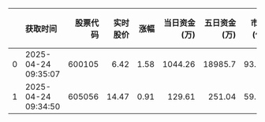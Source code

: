 |    | 获取时间                |   股票代码 |   实时股价 |   涨幅 |   当日资金(万) |   五日资金(万) |   市值(亿) |   流通市值(亿) |   换手率 |
|---:|:--------------------|-------:|-------:|-----:|----------:|----------:|--------:|----------:|------:|
|  0 | 2025-04-24 09:35:07 | 600105 |   6.42 | 1.58 |   1044.26 |  18985.7  |   93.86 |     93.86 |  2.3  |
|  1 | 2025-04-24 09:34:50 | 605056 |  14.47 | 0.91 |    129.61 |    251.04 |   59.38 |     58.85 |  0.13 |
